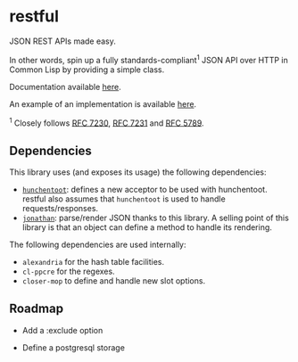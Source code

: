 # restful

JSON REST APIs made easy.

In other words, spin up a fully standards-compliant<sup>1</sup> JSON API over HTTP
in Common Lisp by providing a simple class.

Documentation available [here][0]. <!-- FIXME -->

An example of an implementation is available [here][4].

<sup>1</sup> Closely follows [RFC 7230][1], [RFC 7231][2] and [RFC 5789][3].

## Dependencies

This library uses (and exposes its usage) the following dependencies:

- [`hunchentoot`][5]: defines a new acceptor to be used with hunchentoot. restful
also assumes that `hunchentoot` is used to handle requests/responses.
- [`jonathan`][6]: parse/render JSON thanks to this library. A selling point
of this library is that an object can define a method to handle its rendering.

The following dependencies are used internally:

- `alexandria` for the hash table facilities.
- `cl-ppcre` for the regexes.
- `closer-mop` to define and handle new slot options.

## Roadmap

- Add a :exclude option
- Define a postgresql storage


  [0]: http://rawgit.com/Ralt/restful/master/api.html
  [1]: https://tools.ietf.org/html/rfc7230
  [2]: https://tools.ietf.org/html/rfc7231
  [3]: https://tools.ietf.org/html/rfc5789
  [4]: https://github.com/Ralt/restful-blog
  [5]: http://weitz.de/hunchentoot/
  [6]: https://github.com/Rudolph-Miller/jonathan/
